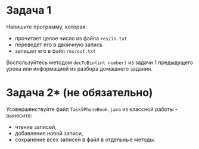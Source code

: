 # Задача 1

Напишите программу, которая:
- прочитает целое число из файла `res/in.txt`
- переведёт его в двоичную запись
- запишет его в файл `res/out.txt`

Воспользуйтесь методом `decToBin(int number)` из задачи 1 предыдущего урока или информацией из разбора домашнего задания.

# Задача 2* (не обязательно)

Усовершенствуйте файл `Task5PhoneBook.java` из классной работы - вынесите:
- чтение записей,
- добавление новой записи,
- сохранение всех записей в файл
в отдельные методы.
